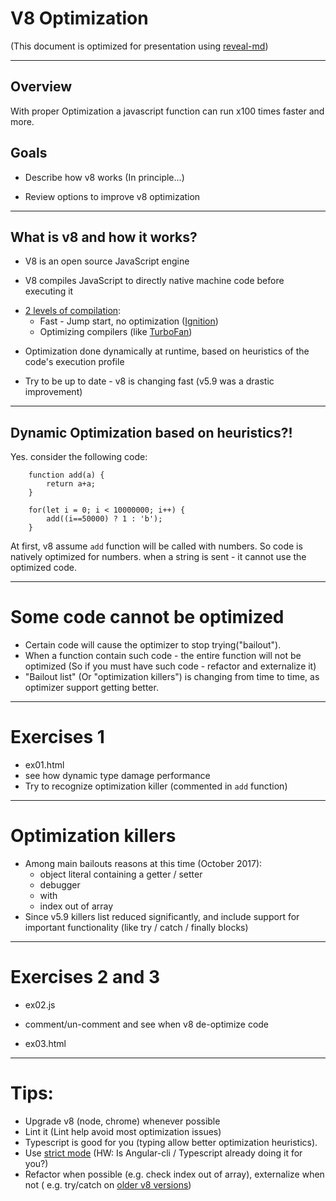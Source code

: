 # V8 Optimization

(This document is optimized for presentation using [reveal-md](https://github.com/webpro/reveal-md))

---

## Overview
With proper Optimization a javascript function can run
x100 times faster and more.

## Goals
<!-- .element: class="fragment" data-fragment-index="1" -->
* Describe how v8 works (In principle...)
<!-- .element: class="fragment" data-fragment-index="1" -->
* Review options to improve v8 optimization
<!-- .element: class="fragment" data-fragment-index="2" -->

---

## What is v8 and how it works?
* V8 is an open source JavaScript engine
<!-- .element: class="fragment" data-fragment-index="1" -->
* V8 compiles JavaScript to directly native machine code before executing it
<!-- .element: class="fragment" data-fragment-index="2" -->
* [2 levels of compilation](https://v8project.blogspot.co.il/2017/05/launching-ignition-and-turbofan.html): 
    * Fast - Jump start, no optimization ([Ignition](https://github.com/v8/v8/wiki/Interpreter))
    * Optimizing compilers (like [TurboFan](https://github.com/v8/v8/wiki/TurboFan))
<!-- .element: class="fragment" data-fragment-index="3" -->
* Optimization done dynamically at runtime, based on heuristics of the code's execution profile
<!-- .element: class="fragment" data-fragment-index="4" -->
* Try to be up to date - v8 is changing fast (v5.9 was a drastic improvement)
<!-- .element: class="fragment" data-fragment-index="5" -->


---

## Dynamic Optimization based on heuristics?!
Yes. consider the following code:
```
    function add(a) {
    	return a+a;
    }

    for(let i = 0; i < 10000000; i++) {
        add((i==50000) ? 1 : 'b');
    }
```

At first, v8 assume `add` function will be called with numbers. 
So code is natively optimized for numbers.
when a string is sent - it cannot use the optimized code.
<!-- .element: class="fragment" data-fragment-index="1" -->
---

# Some code cannot be optimized
* Certain code will cause the optimizer to stop trying("bailout").
* When a function contain such code - the entire function will not be optimized 
(So if you must have such code - refactor and externalize it)
* "Bailout list" (Or "optimization killers") is changing from time to time, as optimizer support getting better.

---

# Exercises 1
* ex01.html
* see how dynamic type damage performance
* Try to recognize optimization killer (commented in `add` function)

---

# Optimization killers
* Among main bailouts reasons at this time (October 2017):
    * object literal containing a getter / setter
    * debugger
    * with
    * index out of array
* Since v5.9 killers list reduced significantly, and include support for important functionality (like try / catch / finally blocks)

---

# Exercises 2 and 3
* ex02.js
* comment/un-comment and see when v8 de-optimize code

* ex03.html

---
# Tips:
* Upgrade v8 (node, chrome) whenever possible
* Lint it (Lint help avoid most optimization issues)
* Typescript is good for you (typing allow better optimization heuristics).
* Use [strict mode](https://developer.mozilla.org/en-US/docs/Web/JavaScript/Reference/Strict_mode) (HW: Is Angular-cli / Typescript already doing it for you?)
* Refactor when possible (e.g. check index out of array), externalize when not ( e.g. try/catch on [older v8 versions](https://blog.sqreen.io/optimize-your-node-app-by-simply-upgrading-node-js/))